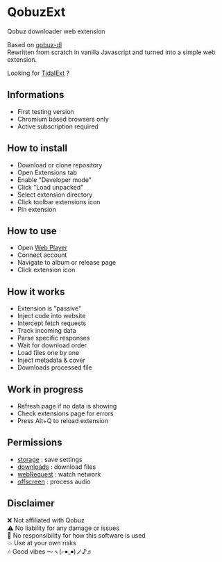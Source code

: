 # QobuzExt

Qobuz downloader web extension  

Based on [qobuz-dl](https://github.com/vitiko98/qobuz-dl)  
Rewritten from scratch in vanilla Javascript and turned into a simple web extension.  

Looking for [TidalExt](https://github.com/nicopowa/tidalext) ?  

## Informations

- First testing version
- Chromium based browsers only
- Active subscription required

## How to install

- Download or clone repository
- Open Extensions tab
- Enable "Developer mode"
- Click "Load unpacked"
- Select extension directory
- Click toolbar extensions icon
- Pin extension

## How to use

- Open [Web Player](https://play.qobuz.com)
- Connect account
- Navigate to album or release page
- Click extension icon

## How it works

- Extension is "passive"
- Inject code into website
- Intercept fetch requests
- Track incoming data
- Parse specific responses
- Wait for download order
- Load files one by one
- Inject metadata & cover
- Downloads processed file

## Work in progress

- Refresh page if no data is showing
- Check extensions page for errors
- Press Alt+Q to reload extension

## Permissions

- [storage](https://developer.chrome.com/docs/extensions/reference/api/storage) : save settings
- [downloads](https://developer.chrome.com/docs/extensions/reference/api/downloads) : download files
- [webRequest](https://developer.chrome.com/docs/extensions/reference/api/webRequest) : watch network
- [offscreen](https://developer.chrome.com/docs/extensions/reference/api/offscreen) : process audio

## Disclaimer

❌ Not affiliated with Qobuz  
⚠️ No liability for any damage or issues  
🚫 No responsibility for how this software is used  
💥 Use at your own risks  
🎶 Good vibes 〜ヽ(⌐￭_￭)ノ♪♬  
